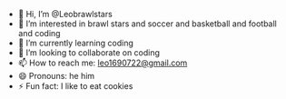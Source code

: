 - 👋 Hi, I’m @Leobrawlstars
- 👀 I’m interested in brawl stars and soccer and basketball and football and coding
- 🌱 I’m currently learning coding
- 💞️ I’m looking to collaborate on coding
- 📫 How to reach me: leo1690722@gmail.com
- 😄 Pronouns: he him
- ⚡ Fun fact: I like to eat cookies

<!---
Leobrawlstars/Leobrawlstars is a ✨ special ✨ repository because its `README.md` (this file) appears on your GitHub profile.
You can click the Preview link to take a look at your changes.
--->
